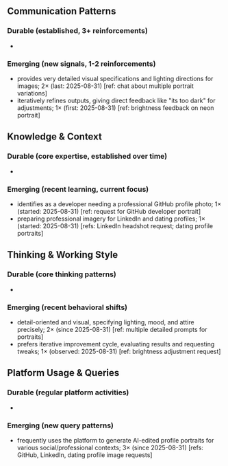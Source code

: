 ## Communication Patterns
### Durable (established, 3+ reinforcements)
- 

### Emerging (new signals, 1-2 reinforcements)
- provides very detailed visual specifications and lighting directions for images; 2× (last: 2025-08-31) [ref: chat about multiple portrait variations]
- iteratively refines outputs, giving direct feedback like "its too dark" for adjustments; 1× (first: 2025-08-31) [ref: brightness feedback on neon portrait]

## Knowledge & Context
### Durable (core expertise, established over time)
-

### Emerging (recent learning, current focus)
- identifies as a developer needing a professional GitHub profile photo; 1× (started: 2025-08-31) [ref: request for GitHub developer portrait]
- preparing professional imagery for LinkedIn and dating profiles; 1× (started: 2025-08-31) [refs: LinkedIn headshot request; dating profile portraits]

## Thinking & Working Style
### Durable (core thinking patterns)
-

### Emerging (recent behavioral shifts)
- detail-oriented and visual, specifying lighting, mood, and attire precisely; 2× (since 2025-08-31) [ref: multiple detailed prompts for portraits]
- prefers iterative improvement cycle, evaluating results and requesting tweaks; 1× (observed: 2025-08-31) [ref: brightness adjustment request]

## Platform Usage & Queries
### Durable (regular platform activities)
-

### Emerging (new query patterns)
- frequently uses the platform to generate AI-edited profile portraits for various social/professional contexts; 3× (since 2025-08-31) [refs: GitHub, LinkedIn, dating profile image requests]

